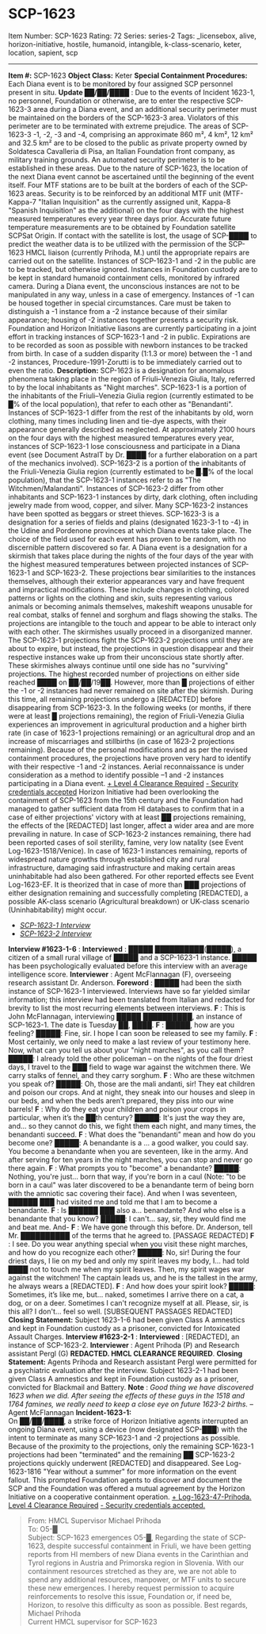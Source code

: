 # SCP-1623
Item Number: SCP-1623
Rating: 72
Series: series-2
Tags: _licensebox, alive, horizon-initiative, hostile, humanoid, intangible, k-class-scenario, keter, location, sapient, scp

---

**Item #:** SCP-1623
**Object Class:** Keter
**Special Containment Procedures:** Each Diana event is to be monitored by four assigned SCP personnel present in situ.
**Update ██/██/████** : Due to the events of Incident 1623-1, no personnel, Foundation or otherwise, are to enter the respective SCP-1623-3 area during a Diana event, and an additional security perimeter must be maintained on the borders of the SCP-1623-3 area. Violators of this perimeter are to be terminated with extreme prejudice.
The areas of SCP-1623-3 -1, -2, -3 and -4, comprising an approximate 860 m², 4 km², 12 km² and 32.5 km² are to be closed to the public as private property owned by Soldatesca Cavalleria di Pisa, an Italian Foundation front company, as military training grounds. An automated security perimeter is to be established in these areas.
Due to the nature of SCP-1623, the location of the next Diana event cannot be ascertained until the beginning of the event itself. Four MTF stations are to be built at the borders of each of the SCP-1623 areas.
Security is to be reinforced by an additional MTF unit (MTF-Kappa-7 "Italian Inquisition" as the currently assigned unit, Kappa-8 "Spanish Inquisition" as the additional) on the four days with the highest measured temperatures every year three days prior. Accurate future temperature measurements are to be obtained by Foundation satellite SCPSat Origin. If contact with the satellite is lost, the usage of SCP-████ to predict the weather data is to be utilized with the permission of the SCP-1623 HMCL liaison (currently Prihoda, M.) until the appropriate repairs are carried out on the satellite.
Instances of SCP-1623-1 and -2 in the public are to be tracked, but otherwise ignored. Instances in Foundation custody are to be kept in standard humanoid containment cells, monitored by infrared camera. During a Diana event, the unconscious instances are not to be manipulated in any way, unless in a case of emergency. Instances of -1 can be housed together in special circumstances. Care must be taken to distinguish a -1 instance from a -2 instance because of their similar appearance; housing of -2 instances together presents a security risk.
Foundation and Horizon Initiative liasons are currently participating in a joint effort in tracking instances of SCP-1623-1 and -2 in public. Expirations are to be recorded as soon as possible with newborn instances to be tracked from birth.
In case of a sudden disparity (1:1.3 or more) between the -1 and -2 instances, Procedure-1991-Zorutti is to be immediately carried out to even the ratio.
**Description:** SCP-1623 is a designation for anomalous phenomena taking place in the region of Friuli–Venezia Giulia, Italy, referred to by the local inhabitants as "Night marches".
SCP-1623-1 is a portion of the inhabitants of the Friuli–Venezia Giulia region (currently estimated to be █% of the local population), that refer to each other as "Benandanti". Instances of SCP-1623-1 differ from the rest of the inhabitants by old, worn clothing, many times including linen and tie-dye aspects, with their appearance generally described as neglected. At approximately 2100 hours on the four days with the highest measured temperatures every year, instances of SCP-1623-1 lose consciousness and participate in a Diana event (see Document AstralT by Dr. ████ for a further elaboration on a part of the mechanics involved).
SCP-1623-2 is a portion of the inhabitants of the Friuli-Venezia Giulia region (currently estimated to be █.█% of the local population), that the SCP-1623-1 instances refer to as "The Witchmen/Malandanti". Instances of SCP-1623-2 differ from other inhabitants and SCP-1623-1 instances by dirty, dark clothing, often including jewelry made from wood, copper, and silver. Many SCP-1623-2 instances have been spotted as beggars or street thieves.
SCP-1623-3 is a designation for a series of fields and plains (designated 1623-3-1 to -4) in the Udine and Pordenone provinces at which Diana events take place. The choice of the field used for each event has proven to be random, with no discernible pattern discovered so far.
A Diana event is a designation for a skirmish that takes place during the nights of the four days of the year with the highest measured temperatures between projected instances of SCP-1623-1 and SCP-1623-2. These projections bear similarities to the instances themselves, although their exterior appearances vary and have frequent and impractical modifications. These include changes in clothing, colored patterns or lights on the clothing and skin, suits representing various animals or becoming animals themselves, makeshift weapons unusable for real combat, stalks of fennel and sorghum and flags showing the stalks. The projections are intangible to the touch and appear to be able to interact only with each other.
The skirmishes usually proceed in a disorganized manner. The SCP-1623-1 projections fight the SCP-1623-2 projections until they are about to expire, but instead, the projections in question disappear and their respective instances wake up from their unconscious state shortly after. These skirmishes always continue until one side has no "surviving" projections.
The highest recorded number of projections on either side reached ████ on ██/██/19██. However, more than █ projections of either the -1 or -2 instances had never remained on site after the skirmish. During this time, all remaining projections undergo a [REDACTED] before disappearing from SCP-1623-3.
In the following weeks (or months, if there were at least █ projections remaining), the region of Friuli-Venezia Giulia experiences an improvement in agricultural production and a higher birth rate (in case of 1623-1 projections remaining) or an agricultural drop and an increase of miscarriages and stillbirths (in case of 1623-2 projections remaining).
Because of the personal modifications and as per the revised containment procedures, the projections have proven very hard to identify with their respective -1 and -2 instances. Aerial reconnaissance is under consideration as a method to identify possible –1 and -2 instances participating in a Diana event.
[\+ Level 4 Clearance Required](javascript:;)
[\- Security credentials accepted](javascript:;)
Horizon Initiative had been overlooking the containment of SCP-1623 from the 15th century and the Foundation had managed to gather sufficient data from HI databases to confirm that in a case of either projections' victory with at least ██ projections remaining, the effects of the [REDACTED] last longer, affect a wider area and are more prevailing in nature. In case of SCP-1623-2 instances remaining, there had been reported cases of soil sterility, famine, very low natality (see Event Log-1623-1518/Venice). In case of 1623-1 instances remaining, reports of widespread nature growths through established city and rural infrastructure, damaging said infrastructure and making certain areas uninhabitable had also been gathered. For other reported effects see Event Log-1623-EF.
It is theorized that in case of more than ███ projections of either designation remaining and successfully completing [REDACTED], a possible AK-class scenario (Agricultural breakdown) or UK-class scenario (Uninhabitability) might occur.
  * [_SCP-1623-1 Interview_](javascript:;)
  * [_SCP-1623-2 Interview_](javascript:;)

**Interview #1623-1-6** :
**Interviewed** : █████ ██████████(█████), a citizen of a small rural village of █████ and a SCP-1623-1 instance. █████ has been psychologically evaluated before this interview with an average intelligence score.
**Interviewer** : Agent McFlannagan (F), overseeing research assistant Dr. Anderson.
**Foreword** : █████ had been the sixth instance of SCP-1623-1 interviewed. Interviews have so far yielded similar information; this interview had been translated from Italian and redacted for brevity to list the most recurring elements between interviews.
**F** : This is John McFlannagan, interviewing █████ ██████████, an instance of SCP-1623-1. The date is Tuesday ██, ████.
**F** : █████, how are you feeling?
█████: Fine, sir. I hope I can soon be released to see my family.
**F** : Most certainly, we only need to make a last review of your testimony here. Now, what can you tell us about your "night marches", as you call them?
█████: I already told the other policeman – on the nights of the four driest days, I travel to the ███ field to wage war against the witchmen there. We carry stalks of fennel, and they carry sorghum.
**F** : Who are these witchmen you speak of?
█████: Oh, those are the mali andanti, sir! They eat children and poison our crops. And at night, they sneak into our houses and sleep in our beds, and when the beds aren’t prepared, they piss into our wine barrels!
**F** : Why do they eat your children and poison your crops in particular, when it’s the ██th century?
█████: It's just the way they are, and… so they cannot do this, we fight them each night, and many times, the benandanti succeed.
**F** : What does the "benandanti" mean and how do you become one?
█████: A benandante is a … a good walker, you could say. You become a benandante when you are seventeen, like in the army. And after serving for ten years in the night marches, you can stop and never go there again.
**F** : What prompts you to "become" a benandante?
█████: Nothing, you're just… born that way, if you're born in a caul (Note: "to be born in a caul" was later discovered to be a benandante term of being born with the amniotic sac covering their face). And when I was seventeen, ██████ ███ had visited me and told me that I am to become a benandante.
**F** : Is ██████ ███ also a… benandante? And who else is a benandante that you know?
█████: I can't… say, sir, they would find me and beat me. And-
**F** : We have gone through this before. <through intercom> Dr. Anderson, tell Mr. ██████████ of the terms that he agreed to.
[PASSAGE REDACTED]
**F** : I see. Do you wear anything special when you visit these night marches, and how do you recognize each other?
█████: No, sir! During the four driest days, I lie on my bed and only my spirit leaves my body, I… had told ████ not to touch me when my spirit leaves. Then, my spirit wages war against the witchmen! The captain leads us, and he is the tallest in the army, he always wears a [REDACTED].
**F** : And how does your spirit look?
█████: Sometimes, it’s like me, but… naked, sometimes I arrive there on a cat, a dog, or on a deer. Sometimes I can't recognize myself at all. Please, sir, is this all? I don't… feel so well.
[SUBSEQUENT PASSAGES REDACTED]
**Closing Statement:** Subject 1623-1-6 had been given Class A amnestics and kept in Foundation custody as a prisoner, convicted for Intoxicated Assault Charges.
**Interview #1623-2-1** :
**Interviewed** : [REDACTED], an instance of SCP-1623-2.
**Interviewer** : Agent Prihoda (P) and Research assistant Pergl (G)
**REDACTED. HMCL CLEARANCE REQUIRED**.
**Closing Statement:** Agents Prihoda and Research assistant Pergl were permitted for a psychiatric evaluation after the interview. Subject 1623-2-1 had been given Class A amnestics and kept in Foundation custody as a prisoner, convicted for Blackmail and Battery.
**Note** : _Good thing we have discovered 1623 when we did. After seeing the effects of these guys in the 1518 and 1764 famines, we really need to keep a close eye on future 1623-2 births._ –Agent McFlannagan
**Incident-1623-1:**  
On ██/██/████, a strike force of Horizon Initiative agents interrupted an ongoing Diana event, using a device (now designated SCP-███) with the intent to terminate as many SCP-1623-1 and -2 projections as possible. Because of the proximity to the projections, only the remaining SCP-1623-1 projections had been "terminated" and the remaining ██ SCP-1623-2 projections quickly underwent [REDACTED] and disappeared. See Log-1623-1816 "Year without a summer" for more information on the event fallout.
This prompted Foundation agents to discover and document the SCP and the Foundation was offered a mutual agreement by the Horizon Initiative on a cooperative containment operation.
[\+ Log-1623-47-Prihoda. Level 4 Clearance Required](javascript:;)
[\- Security credentials accepted.](javascript:;)
> From: HMCL Supervisor Michael Prihoda  
>  To: O5-█  
>  Subject: SCP-1623 emergences
> O5-█,
> Regarding the state of SCP-1623, despite successful containment in Friuli, we have been getting reports from HI members of new Diana events in the Carinthian and Tyrol regions in Austria and Primorska region in Slovenia. With our containment resources stretched as they are, we are not able to spend any additional resources, manpower, or MTF units to secure these new emergences. I hereby request permission to acquire reinforcements to resolve this issue, Foundation or, if need be, Horizon, to resolve this difficulty as soon as possible.
> Best regards,  
>  Michael Prihoda  
>  Current HMCL supervisor for SCP-1623